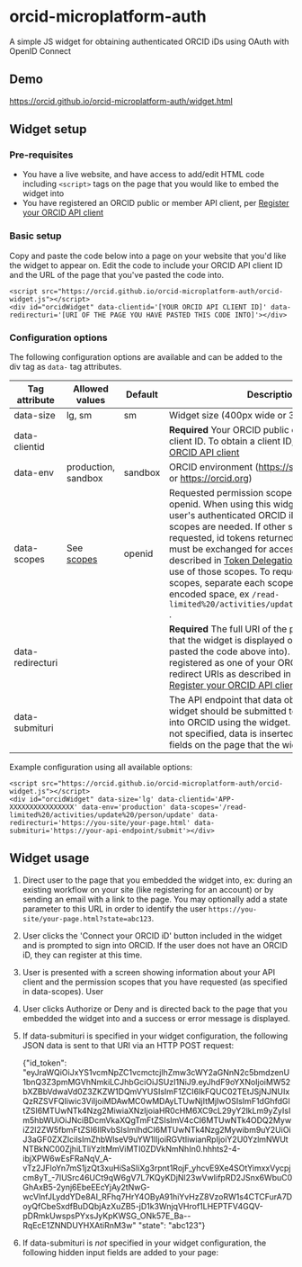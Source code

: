 # orcid-microplatform-auth
A simple JS widget for obtaining authenticated ORCID iDs using OAuth with OpenID Connect

## Demo
https://orcid.github.io/orcid-microplatform-auth/widget.html

## Widget setup
### Pre-requisites

- You have a live website, and have access to add/edit HTML code including ```<script>``` tags on the page that you would like to embed the widget into
- You have registered an ORCID public or member API client, per [Register your ORCID API client](https://support.orcid.org/hc/en-us/categories/360000663054-Register-your-ORCID-API-client)

### Basic setup

Copy and paste the code below into a page on your website that you'd like the widget to appear on. Edit the code to include your ORCID API client ID and the URL of the page that you've pasted the code into. 

    <script src="https://orcid.github.io/orcid-microplatform-auth/orcid-widget.js"></script>
    <div id="orcidWidget" data-clientid='[YOUR ORCID API CLIENT ID]' data-redirecturi='[URI OF THE PAGE YOU HAVE PASTED THIS CODE INTO]'></div>

### Configuration options

The following configuration options are available and can be added to the div tag as ```data-``` tag attributes.

| Tag attribute | Allowed values | Default | Description                           |
| ------------- | -------------- | ------- | --------------------------------------|
| data-size     | lg, sm         | sm      | Widget size (400px wide or 300px wide) | 
| data-clientid |                |         | **Required** Your ORCID public or member API client ID. To obtain a client ID, see [Register your ORCID API client](https://support.orcid.org/hc/en-us/categories/360000663054-Register-your-ORCID-API-client) |  
| data-env      | production, sandbox | sandbox  | ORCID environment (https://sandbox.orcid.org or https://orcid.org) | 
| data-scopes   | See [scopes](https://github.com/ORCID/ORCID-Source/tree/master/orcid-model/src/main/resources/record_2.0#scopes)       | openid | Requested permission scopes other than openid. When using this widget only to get a user's authenticated ORCID iD, no additional scopes are needed. If other scopes are requested, id tokens returned by this widget must be exchanged for access tokens as described in [Token Delegation](https://github.com/ORCID/ORCID-Source/blob/master/orcid-api-web/tutorial/token_delegation.md) in order to make use of those scopes. To request multiple scopes, separate each scope with a URL-encoded space, ex ```/read-limited%20/activities/update%20/person/update``` .| 
| data-redirecturi   |          |       | **Required** The full URI of the page on your site that the widget is displayed on (ie: the page pasted the code above into). This URI must be registered as one of your ORCID API client's redirect URIs as described in the help docs in [Register your ORCID API client](https://support.orcid.org/hc/en-us/categories/360000663054-Register-your-ORCID-API-client).    | 
| data-submituri   |          |       |  The API endpoint that data obtained by this widget should be submitted to after a user signs into ORCID using the widget. If data-submituri is not specified, data is inserted into hidden input fields on the page that the widget is located on.  |

Example configuration using all available options:

    <script src="https://orcid.github.io/orcid-microplatform-auth/orcid-widget.js"></script>
    <div id="orcidWidget" data-size='lg' data-clientid='APP-XXXXXXXXXXXXXXXX' data-env='production' data-scopes='/read-limited%20/activities/update%20/person/update' data-redirecturi='https://you-site/your-page.html' data-submituri='https://your-api-endpoint/submit'></div>

## Widget usage

1. Direct user to the page that you embedded the widget into, ex: during an existing workflow on your site (like registering for an account) or by sending an email with a link to the page.  You may optionally add a state parameter to this URL in order to identify the user ```https://you-site/your-page.html?state=abc123```.

2. User clicks the 'Connect your ORCID iD' button included in the widget and is prompted to sign into ORCID. If the user does not have an ORCID iD, they can register at this time.

3. User is presented with a screen showing information about your API client and the permission scopes that you have requested (as specified in data-scopes). User 

4. User clicks Authorize or Deny and is directed back to the page that you embedded the widget into and a success or error message is displayed.

5. If data-submituri is specified in your widget configuration, the following JSON data is sent to that URI via an HTTP POST request:

    {"id_token": "eyJraWQiOiJxYS1vcmNpZC1vcmctcjlhZmw3cWY2aGNnN2c5bmdzenU1bnQ3Z3pmMGVhNmkiLCJhbGciOiJSUzI1NiJ9.eyJhdF9oYXNoIjoiMW52bXZBbVdwaVd0Z3ZKZW1DQmVYUSIsImF1ZCI6IkFQUC02TEtJSjNJNUIxQzRZSVFQIiwic3ViIjoiMDAwMC0wMDAyLTUwNjItMjIwOSIsImF1dGhfdGltZSI6MTUwNTk4Nzg2MiwiaXNzIjoiaHR0cHM6XC9cL29yY2lkLm9yZyIsIm5hbWUiOiJNciBDcmVkaXQgTmFtZSIsImV4cCI6MTUwNTk4ODQ2MywiZ2l2ZW5fbmFtZSI6IlRvbSIsImlhdCI6MTUwNTk4Nzg2Mywibm9uY2UiOiJ3aGF0ZXZlciIsImZhbWlseV9uYW1lIjoiRGVtIiwianRpIjoiY2U0YzlmNWUtNTBkNC00ZjhiLTliYzItMmViMTI0ZDVkNmNhIn0.hhhts2-4-ibjXPW6wEsFRaNqV_A-vTz2JFloYn7mS1jzQt3xuHiSaSIiXg3rpnt1RojF_yhcvE9Xe4SOtYimxxVycpjcm8yT_-7lUSrc46UCt9qW6gV7L7KQyKDjNl23wVwIifpRD2JSnx6WbuC0GhAxB5-2ynj6EbeEEcYjAy2tNwG-wcVlnfJLyddYDe8AI_RFhq7HrY4OByA91hiYvHzZ8VzoRW1s4CTCFurA7DoyQfCbeSxdfBuDQbjAzXuZB5-jD1k3WnjqVHrof1LHEPTFV4GQV-pDRmkUwspsPYxsJyKpKWSG_ONk57E_Ba--RqEcE1ZNNDUYHXAtiRnM3w"
    "state": "abc123"}

6. If data-submituri is _not_ specified in your widget configuration, the following hidden input fields are added to your page:

    <input type="hidden" id="orcidId" name="orcidId" value="https://orcid.org/0000-0001-5727-2427">
    <input type="hidden" id="orcidGivenName" name="orcidGivenName" value="Sofia Maria">
    <input type="hidden" id="orcidFamilyName" name="orcidFamilyName" value="Hernandez Garcia">
    <input type="hidden" id="orcidIdToken" name="orcidIdToken" value="eyJraWQiOiJxYS1vcmNpZC1vcmctcjlhZmw3cWY2aGNnN2c5bmdzenU1bnQ3Z3pmMGVhNmkiLCJhbGciOiJSUzI1NiJ9.eyJhdF9oYXNoIjoiMW52bXZBbVdwaVd0Z3ZKZW1DQmVYUSIsImF1ZCI6IkFQUC02TEtJSjNJNUIxQzRZSVFQIiwic3ViIjoiMDAwMC0wMDAyLTUwNjItMjIwOSIsImF1dGhfdGltZSI6MTUwNTk4Nzg2MiwiaXNzIjoiaHR0cHM6XC9cL29yY2lkLm9yZyIsIm5hbWUiOiJNciBDcmVkaXQgTmFtZSIsImV4cCI6MTUwNTk4ODQ2MywiZ2l2ZW5fbmFtZSI6IlRvbSIsImlhdCI6MTUwNTk4Nzg2Mywibm9uY2UiOiJ3aGF0ZXZlciIsImZhbWlseV9uYW1lIjoiRGVtIiwianRpIjoiY2U0YzlmNWUtNTBkNC00ZjhiLTliYzItMmViMTI0ZDVkNmNhIn0.hhhts2-4-ibjXPW6wEsFRaNqV_A-vTz2JFloYn7mS1jzQt3xuHiSaSIiXg3rpnt1RojF_yhcvE9Xe4SOtYimxxVycpjcm8yT_-7lUSrc46UCt9qW6gV7L7KQyKDjNl23wVwIifpRD2JSnx6WbuC0GhAxB5-2ynj6EbeEEcYjAy2tNwG-wcVlnfJLyddYDe8AI_RFhq7HrY4OByA91hiYvHzZ8VzoRW1s4CTCFurA7DoyQfCbeSxdfBuDQbjAzXuZB5-jD1k3WnjqVHrof1LHEPTFV4GQV-pDRmkUwspsPYxsJyKpKWSG_ONk57E_Ba--RqEcE1ZNNDUYHXAtiRnM3w">
    <input type="hidden" id="orcidState" name="orcidState" value="abc123">








